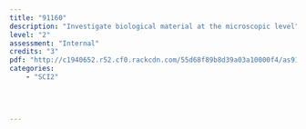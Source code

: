 ```yaml
---
title: "91160"
description: "Investigate biological material at the microscopic level"
level: "2"
assessment: "Internal"
credits: "3"
pdf: "http://c1940652.r52.cf0.rackcdn.com/55d68f89b8d39a03a10000f4/as91160.pdf"
categories:
    - "SCI2"
    
    
    
    
---
```


